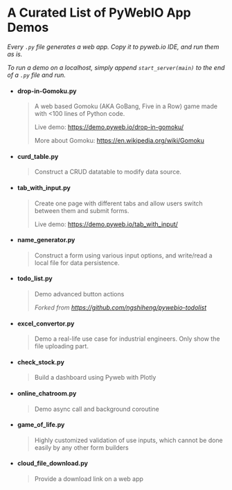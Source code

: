 # A Curated List of PyWebIO App Demos

*Every `.py` file generates a web app. Copy it to pyweb.io IDE, and run them as is.*

*To run a demo on a localhost, simply append `start_server(main)` to the end of a `.py` file and run.*

- #### drop-in-Gomoku.py

    > 
    > A web based Gomoku (AKA GoBang, Five in a Row) game made with <100 lines of Python code.
    > 
    > Live demo: https://demo.pyweb.io/drop-in-gomoku/
    > 
    > More about Gomoku: https://en.wikipedia.org/wiki/Gomoku


- #### curd_table.py 
    
    > 
    > Construct a CRUD datatable to modify data source.


- #### tab_with_input.py
    
    > 
    > Create one page with different tabs and allow users switch between them and submit forms.
    > 
    > Live demo: https://demo.pyweb.io/tab_with_input/
 

- #### name_generator.py 
    
    > 
    > Construct a form using various input options, and write/read a local file for data persistence.

- #### todo_list.py
    
    > 
    > Demo advanced button actions
    > 
    > *Forked from https://github.com/ngshiheng/pywebio-todolist*

- #### excel_convertor.py 
    
    > 
    > Demo a real-life use case for industrial engineers. Only show the file uploading part.

- #### check_stock.py
    
    > 
    > Build a dashboard using Pyweb with Plotly

- #### online_chatroom.py
    
    > 
    > Demo async call and background coroutine

- #### game_of_life.py 
    
    > 
    > Highly customized validation of use inputs, which cannot be done easily by any other form builders

- #### cloud_file_download.py 
    
    > 
    > Provide a download link on a web app


